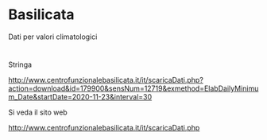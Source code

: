 # Basilicata

Dati per valori climatologici


#

Stringa

http://www.centrofunzionalebasilicata.it/it/scaricaDati.php?action=download&id=179900&sensNum=12719&exmethod=ElabDailyMinimum_Date&startDate=2020-11-23&interval=30

Si veda il sito web

http://www.centrofunzionalebasilicata.it/it/scaricaDati.php
